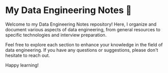 # My Data Engineering Notes 📔

Welcome to my Data Engineering Notes repository! Here, I organize and document various aspects of data engineering, from general resources to specific technologies and interview preparation.

Feel free to explore each section to enhance your knowledge in the field of data engineering. If you have any questions or suggestions, please don't hesitate to reach out.

Happy learning!
